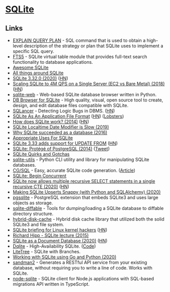 # [SQLite](https://www.sqlite.org/index.html)

## Links

- [EXPLAIN QUERY PLAN](https://sqlite.org/eqp.html) - SQL command that is used to obtain a high-level description of the strategy or plan that SQLite uses to implement a specific SQL query.
- [FTS5](https://www.sqlite.org/fts5.html) - SQLite virtual table module that provides full-text search functionality to database applications.
- [Awesome SQLite](https://github.com/planetopendata/awesome-sqlite)
- [All things around SQLite](https://github.com/mindreframer/awesome-sqlite)
- [SQLite 3.32.0 (2020)](https://sqlite.org/releaselog/3_32_0.html) ([HN](https://news.ycombinator.com/item?id=23281994))
- [Scaling SQLite to 4M QPS on a Single Server (EC2 vs Bare Metal) (2018)](https://blog.expensify.com/2018/01/08/scaling-sqlite-to-4m-qps-on-a-single-server/) ([HN](https://news.ycombinator.com/item?id=23291779))
- [sqlite-web](https://github.com/coleifer/sqlite-web) - Web-based SQLite database browser written in Python.
- [DB Browser for SQLite](https://github.com/sqlitebrowser/sqlitebrowser) - High quality, visual, open source tool to create, design, and edit database files compatible with SQLite.
- [SQLancer](https://github.com/sqlancer/sqlancer) - Detecting Logic Bugs in DBMS. ([HN](https://news.ycombinator.com/item?id=23426753))
- [SQLite As An Application File Format](https://sqlite.org/appfileformat.html) ([HN](https://news.ycombinator.com/item?id=23508923)) ([Lobsters](https://lobste.rs/s/gbj1jf/sqlite_as_application_file_format))
- [How does SQLite work? (2014)](https://jvns.ca/blog/2014/09/27/how-does-sqlite-work-part-1-pages/) ([HN](https://news.ycombinator.com/item?id=23663071))
- [SQLite Localtime Date Modifier is Slow (2019)](https://radhifadlillah.com/post/2019-08-11-sqlite-localtime-date-modifier-is-slow/)
- [Why SQLite succeeded as a database (2016)](https://changelog.com/podcast/201)
- [Appropriate Uses For SQLite](https://sqlite.org/whentouse.html)
- [SQLite 3.33 adds support for UPDATE FROM](https://www.sqlite.org/lang_update.html#upfrom) ([HN](https://news.ycombinator.com/item?id=24176608))
- [SQLite: Protégé of PostgreSQL (2014)](https://www.youtube.com/watch?v=ZvmMzI0X7fE) ([Tweet](https://twitter.com/electron0zero/status/1280431762133270529))
- [SQLite Quirks and Gotchas](https://sqlite.org/quirks.html)
- [sqlite-utils](https://github.com/simonw/sqlite-utils) - Python CLI utility and library for manipulating SQLite databases.
- [CG/SQL](https://github.com/facebookincubator/CG-SQL) - Easy, accurate SQLite code generation. ([Article](https://engineering.fb.com/open-source/cg-sql/))
- [SQLite: Begin Concurrent](https://sqlite.org/src/doc/begin-concurrent/doc/begin_concurrent.md)
- [SQLite now allows multiple recursive SELECT statements in a single recursive CTE (2020)](https://fossil-scm.org/forum/forumpost/bacf8cf88c) ([HN](https://news.ycombinator.com/item?id=24843643))
- [Making SQLite Upserts Snappy (with Python and SQLAlchemy) (2020)](https://flightaware.engineering/making-sqlite-upserts-snappy-with-python-and-sqlalchemy/)
- [pgsqlite](https://github.com/sanderhahn/pgsqlite) - PostgreSQL extension that embeds SQLite3 and uses large objects as storage.
- [sqlite-diffable](https://github.com/simonw/sqlite-diffable) - Tools for dumping/loading a SQLite database to diffable directory structure.
- [hybrid-disk-cache](https://github.com/rjyo/hybrid-disk-cache) - Hybrid disk cache library that utilized both the solid SQLite3 and file system.
- [SQLite briefing for Linux kernel hackers](https://sqlite.org/lpc2019/doc/trunk/briefing.md) ([HN](https://news.ycombinator.com/item?id=25167423))
- [Richard Hipp - SQLite lecture (2015)](https://www.youtube.com/watch?v=gpxnbly9bz4)
- [SQLite as a Document Database (2020)](https://dgl.cx/2020/06/sqlite-json-support) ([HN](https://news.ycombinator.com/item?id=25226260))
- [Dqlite](https://dqlite.io/) - High-Availability SQLite. ([Code](https://github.com/canonical/dqlite))
- [LiteTree](https://github.com/aergoio/litetree) - SQLite with Branches.
- [Working with SQLite using Go and Python (2020)](https://www.ardanlabs.com/blog/2020/11/working-with-sqlite-using-go-python.html)
- [sandman2](https://github.com/jeffknupp/sandman2) - Generates a RESTful API service from your existing database, without requiring you to write a line of code. Works with SQLite.
- [node-sqlite](https://github.com/kriasoft/node-sqlite) - SQLite client for Node.js applications with SQL-based migrations API written in TypeScript.
